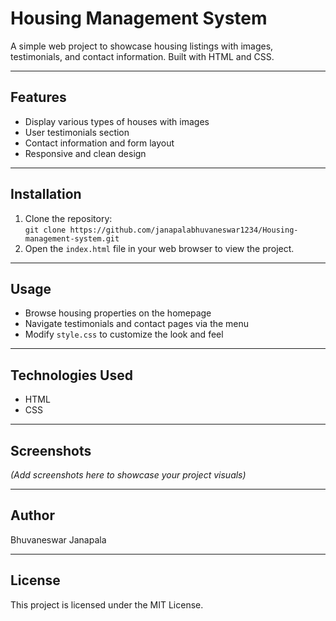 # Housing Management System

A simple web project to showcase housing listings with images, testimonials, and contact information. Built with HTML and CSS.

---

## Features

- Display various types of houses with images
- User testimonials section
- Contact information and form layout
- Responsive and clean design

---

## Installation

1. Clone the repository:  
   `git clone https://github.com/janapalabhuvaneswar1234/Housing-management-system.git`  
2. Open the `index.html` file in your web browser to view the project.

---

## Usage

- Browse housing properties on the homepage  
- Navigate testimonials and contact pages via the menu  
- Modify `style.css` to customize the look and feel

---

## Technologies Used

- HTML  
- CSS  

---

## Screenshots

*(Add screenshots here to showcase your project visuals)*

---

## Author

Bhuvaneswar Janapala

---

## License

This project is licensed under the MIT License.
